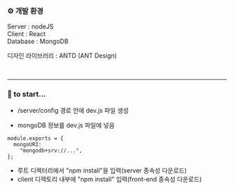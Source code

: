 
### ⚙️ 개발 환경

Server : nodeJS  
Client : React  
Database : MongoDB  

디자인 라이브러리 : ANTD (ANT Design)
  
<br>

---
### 📌 to start...  
  
- /server/config 경로 안에 dev.js 파일 생성


- mongoDB 정보를 dev.js 파일에 넣음
```
module.exports = {
  mongoURI:
    "mongodb+srv://...",
};

```

- 루트 디렉터리에서 "npm install"을 입력(server 종속성 다운로드)
- client 디렉토리 내부에 "npm install" 입력(front-end 종속성 다운로드)
